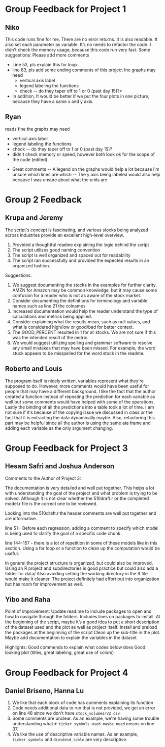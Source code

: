 # Group Feedback for Project 1 
## Niko

This code runs fine for me. There are no error returns. It is also readable. It also set
 each parameter as variable. It’s no needs to refactor the code. I didn’t check the memory
usage, because this code run very fast.
Some suggestions:
Please add more comments
 - Line 53, pls explain this for loop
 - line 83, pls add some ending comments of this project the graphs may need
   - vertical axis label
   - legend labeling the functions
   - check -- do they taper off to 1 or 0 (past day 15)?*
 - In addition, It would be better if we put the four plots in one picture, because they 
 have a same x and y axis.

## Ryan 
reads fine
the graphs may need
 - vertical axis label
 - legend labeling the functions
 - check -- do they taper off to 1 or 0 (past day 15)?
 - didn't check memory or speed, however both look ok for the scope of the code (edited) 
 
+ Great comments
-- A legend on the graphs would help a lot because i'm unsure which lines are which
-- The y axis being labeled would also help because I was unsure about what the units are

# Group 2 Feedback
## Krupa and Jeremy
The script's concept is fascinating, and various stocks being analyzed across industries 
provide an excellent high-level overview.

 1.	Provided a thoughtful readme explaining the logic behind the script
 2.	The script utilizes good naming convention
 3.	The script is well organized and spaced out for readability
 4.	The script ran successfully and provided the expected results in an organized fashion.

Suggestions:
 1.	We suggest documenting the stocks in the examples for further clarity. AMZN for Amazon
  may be common knowledge, but it may cause some confusion for a reader who is not as aware
   of the stock market.
 2.	Consider documenting the definitions for terminology and variable names such as line 21
  the colnames
 3.	Increased documentation would help the reader understand the type of calculations and 
 metrics being applied.
 4.	Consider explaining what the results mean, such as null values, and what is considered
  high/low or good/bad for better context.
 5.	The GOOD_PERCENT resulted in 1 for all stocks. We are not sure if this was the intended
  result of the metric.
 6.	We would suggest utilizing spelling and grammar software to resolve any small mistakes 
 that may have been missed. For example, the word stuck appears to be misspelled for the word 
 stock in the readme.

## Roberto and Louis
The program itself is nicely written, variables represent what they're supposed to do. 
However, more comments would have been useful for people that may have a different background.
I like the fact that the author created a function instead of repeating the prediction for 
each variable as well but some comments would have helped with some of the operations.
Lastly the binding of all the predictions into a table took a lot of time. I am not sure 
if it's because of the copying issue we discussed in class or the fact that it is extracting 
the data dynamically maybe. Also, refactoring this part may be helpful since all the author
 is using the same ata frame and adding each variable as the only argument changing.


# Group Feedback for Project 3
## Hesam Safri and Joshua Anderson

Comments to the Author of Project 3:

The documentation is very detailed and well put together. This helps a lot with 
understanding the goal of the project and what problem is trying to be solved. Although It
 is not clear whether the 510draft.r or the completed model.r file is the correct one to be
  reviewed.

Looking into the 510draft.r the header comments are well put together and are informative.

line 51 - Before each regression, adding a comment to specify which model is being used to
 clarify the goal of a specific code chunk.

line 144-157 - there is a lot of repetition in some of these models like in this section. 
Using a for loop or a function to clean up the computation would be useful.

In general the project structure is organized, but could also be improved. Using an R 
project and subdirectories is good practice but could also add a folder for data/ Also 
avoiding setting the working directory in the R file would make it cleaner. The project 
definitely had effort put into organization but has room for improvement as well.

## Yibo and Raha
Point of improvement:
Update read.me to include packages to open and how to navigate through the folders.
Includes lines on packages to install.
At the beginning of the script, maybe it’s a good idea to put a short description of the
 dataset used and the plot as well as project itself.
Install and preload the packages at the beginning of the script
Clean up the sub-title in the plot.
Maybe add documentation to explain the variables in the dataset

Highlights:
Good commends to explain what codes below does
Good looking plot (titles, great labeling, great use of colors)


# Group Feedback for Project 4 
## Daniel Briseno, Hanna Lu

 1. We like that each block of code has comments explaining its function
 2. Code needs additional data to run that is not provided, we get an error on line 48 
 since we don't have `stock_volumes/VZ.csv`
 3. Some comments are unclear. As an example, we're having some trouble understanding what
  `# ticker symbols used maybe need` means on line 37. 
 4. We like the use of descriptive variable names. As an example, `ticker_symbols` and
  `dividend_table` are very descriptive.







